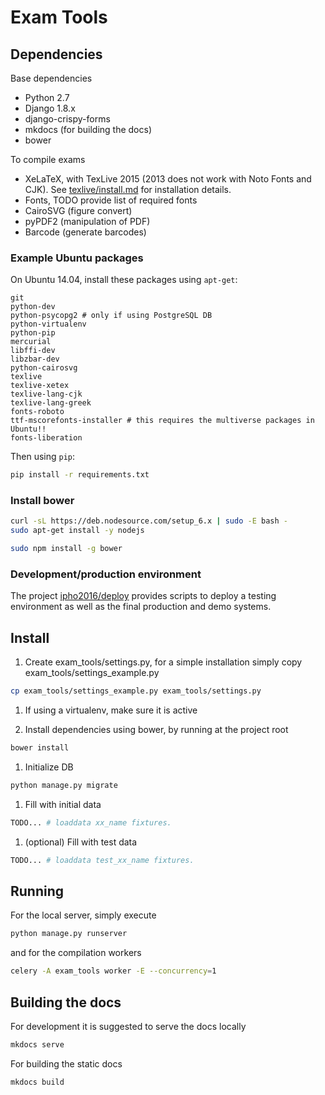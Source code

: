 # Exam Tools

## Dependencies
Base dependencies
* Python 2.7
* Django 1.8.x
* django-crispy-forms
* mkdocs (for building the docs)
* bower

To compile exams
* XeLaTeX, with TexLive 2015 (2013 does not work with Noto Fonts and CJK). See [texlive/install.md](texlive/install.md) for installation details.
* Fonts, TODO provide list of required fonts
* CairoSVG (figure convert)
* pyPDF2 (manipulation of PDF)
* Barcode (generate barcodes)

### Example Ubuntu packages
On Ubuntu 14.04, install these packages using ```apt-get```:
```
git
python-dev
python-psycopg2 # only if using PostgreSQL DB
python-virtualenv
python-pip
mercurial
libffi-dev
libzbar-dev
python-cairosvg
texlive
texlive-xetex
texlive-lang-cjk
texlive-lang-greek
fonts-roboto
ttf-mscorefonts-installer # this requires the multiverse packages in Ubuntu!!
fonts-liberation
```

Then using ```pip```:
```bash
pip install -r requirements.txt
```

### Install bower

```bash
curl -sL https://deb.nodesource.com/setup_6.x | sudo -E bash -
sudo apt-get install -y nodejs

sudo npm install -g bower
```


### Development/production environment
The project [ipho2016/deploy](/ipho2016/deploy) provides scripts to deploy a testing environment as well as the final production and demo systems.


## Install
1. Create exam_tools/settings.py, for a simple installation simply copy exam_tools/settings_example.py
```bash
cp exam_tools/settings_example.py exam_tools/settings.py
```

1. If using a virtualenv, make sure it is active

1. Install dependencies using bower, by running at the project root
```bash
bower install
```

1. Initialize DB
```bash
python manage.py migrate
```

1. Fill with initial data
```bash
TODO... # loaddata xx_name fixtures.
```

1. (optional) Fill with test data
```bash
TODO... # loaddata test_xx_name fixtures.
```

## Running
For the local server, simply execute
```bash
python manage.py runserver
```
and for the compilation workers
```bash
celery -A exam_tools worker -E --concurrency=1
```

## Building the docs
For development it is suggested to serve the docs locally
```bash
mkdocs serve
```

For building the static docs
```bash
mkdocs build
```
